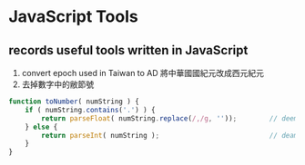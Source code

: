 # JavaScript Tools
## records useful tools written in JavaScript

1. convert epoch used in Taiwan to AD  將中華國國紀元改成西元紀元
2. 去掉數字中的敝節號


```javascript
function toNumber( numString ) {
    if ( numString.contains('.') ) {
        return parseFloat( numString.replace(/,/g, ''));        // deem as a real number string
    } else {
        return parseInt( numString );                           // deam as an integer number string
    }
}
```
